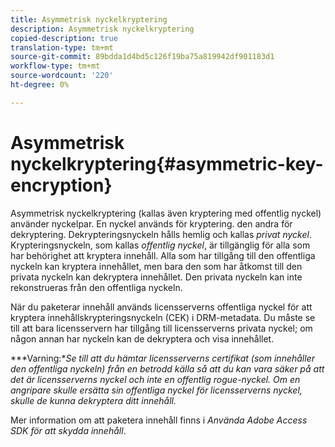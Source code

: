 ```yaml
---
title: Asymmetrisk nyckelkryptering
description: Asymmetrisk nyckelkryptering
copied-description: true
translation-type: tm+mt
source-git-commit: 89bdda1d4bd5c126f19ba75a819942df901183d1
workflow-type: tm+mt
source-wordcount: '220'
ht-degree: 0%

---
```



# Asymmetrisk nyckelkryptering{#asymmetric-key-encryption}

Asymmetrisk nyckelkryptering (kallas även kryptering med offentlig nyckel) använder nyckelpar. En nyckel används för kryptering. den andra för dekryptering. Dekrypteringsnyckeln hålls hemlig och kallas *privat nyckel*. Krypteringsnyckeln, som kallas *offentlig nyckel*, är tillgänglig för alla som har behörighet att kryptera innehåll. Alla som har tillgång till den offentliga nyckeln kan kryptera innehållet, men bara den som har åtkomst till den privata nyckeln kan dekryptera innehållet. Den privata nyckeln kan inte rekonstrueras från den offentliga nyckeln.

När du paketerar innehåll används licensserverns offentliga nyckel för att kryptera innehållskrypteringsnyckeln (CEK) i DRM-metadata. Du måste se till att bara licensservern har tillgång till licensserverns privata nyckel; om någon annan har nyckeln kan de dekryptera och visa innehållet.

***Varning:**Se till att du hämtar licensserverns certifikat (som innehåller den offentliga nyckeln) från en betrodd källa så att du kan vara säker på att det är licensserverns nyckel och inte en offentlig rogue-nyckel. Om en angripare skulle ersätta sin offentliga nyckel för licensserverns nyckel, skulle de kunna dekryptera ditt innehåll.*

Mer information om att paketera innehåll finns i *Använda Adobe Access SDK för att skydda innehåll*.
